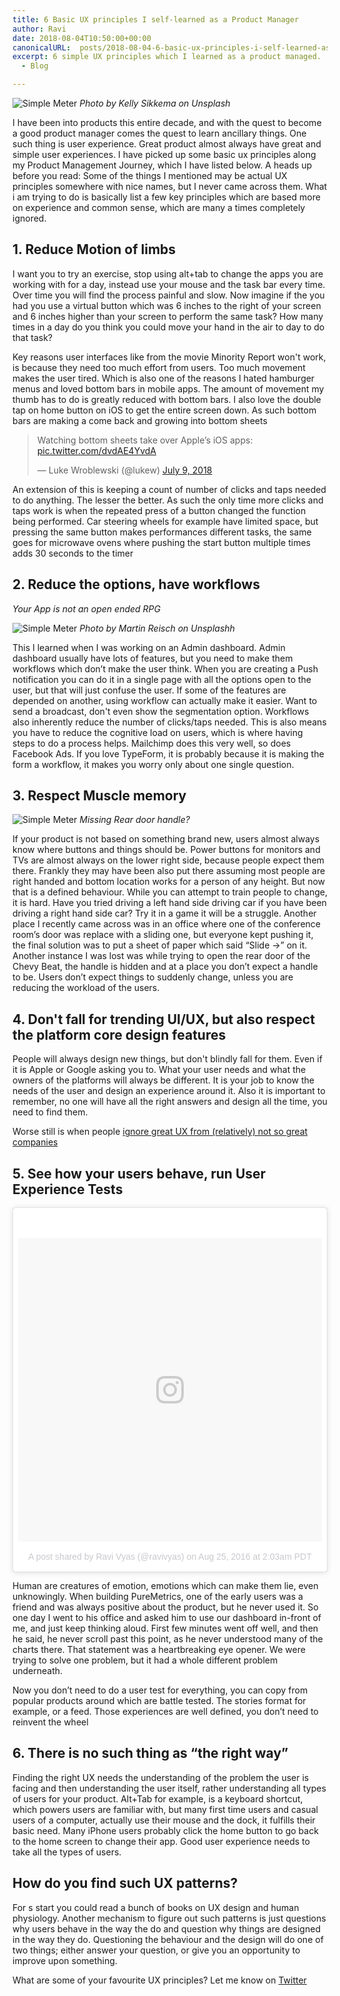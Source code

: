 ```yaml
---
title: 6 Basic UX principles I self-learned as a Product Manager
author: Ravi
date: 2018-08-04T10:50:00+00:00
canonicalURL:  posts/2018-08-04-6-basic-ux-principles-i-self-learned-as-a-product-manager.html
excerpt: 6 simple UX principles which I learned as a product managed.
  - Blog

---
```


![Simple Meter](../assets/kelly-sikkema-271996-unsplash.jpg)
*Photo by Kelly Sikkema on Unsplash*

I have been into products this entire decade, and with the quest to become a good product manager comes the quest to learn ancillary things. One such thing is user experience. Great product almost always have great and simple user experiences. I have picked up some basic ux principles along my Product Management Journey, which I have listed below. A heads up before you read: Some of the things I mentioned may be actual UX principles somewhere with nice names, but I never came across them. What i am trying to do is basically list a few key principles which are based more on experience and common sense, which are many a times completely ignored. 
  
## 1. Reduce Motion of limbs

I want you to try an exercise, stop using alt+tab to change the apps you are working with for a day, instead use your mouse and the task bar every time. Over time you will find the process painful and slow. Now imagine if the you had you use a virtual button which was 6 inches to the right of your screen and 6 inches higher than your screen to perform the same task? How many times in a day do you think you could move your hand in the air to day to do that task?  

Key reasons user interfaces like from the movie Minority Report won't work, is because they need too much effort from users. Too much movement makes the user tired. Which is also one of the reasons I hated hamburger menus and loved bottom bars in mobile apps. The amount of movement my thumb has to do is greatly reduced with bottom bars. I also love the double tap on home button on iOS to get the entire screen down. As such bottom bars are making a come back and growing into bottom sheets

<blockquote class="twitter-tweet" data-lang="en"><p lang="en" dir="ltr">Watching bottom sheets take over Apple’s iOS apps: <a href="https://t.co/dvdAE4YvdA">pic.twitter.com/dvdAE4YvdA</a></p>&mdash; Luke Wroblewski (@lukew) <a href="https://twitter.com/lukew/status/1016388934933217282?ref_src=twsrc%5Etfw">July 9, 2018</a></blockquote>
<script async src="https://platform.twitter.com/widgets.js" charset="utf-8"></script>


An extension of this is keeping a count of number of clicks and taps needed to do anything. The lesser the better. As such the only time more clicks and taps work is when the repeated press of a button changed the function being performed. Car steering wheels for example have limited space, but pressing the same button makes performances different tasks, the same goes for microwave ovens where pushing the start button multiple times adds 30 seconds to the timer   

## 2. Reduce the options, have workflows
*Your App is not an open ended RPG*

![Simple Meter](../assets/martin-reisch-263411-unsplash.jpg)
*Photo by Martin Reisch on Unsplashh*

This I learned when I was working on an Admin dashboard. Admin dashboard usually have lots of features, but you need to make them workflows which don’t make the user think. When you are creating a Push notification you can do it in a single page with all the options open to the user, but that will just confuse the user. If some of the features are depended on another, using workflow can actually make it easier. Want to send a broadcast, don't even show the segmentation option. Workflows also inherently reduce the number of clicks/taps needed. This is also means you have to reduce the cognitive load on users, which is where having steps to do a process helps. Mailchimp does this very well, so does Facebook Ads. If you love TypeForm, it is probably because it is making the form a workflow, it makes you worry only about one single question.

## 3. Respect Muscle memory

![Simple Meter](../assets/chevy-beat.png)
*Missing Rear door handle?*

If your product is not based on something brand new, users almost always know where buttons and things should be. Power buttons for monitors and TVs are almost always on the lower right side, because people expect them there. Frankly they may have been also put there assuming most people are right handed and bottom location works for a person of any height. But now that is a defined behaviour. While you can attempt to train people to change, it is hard. Have you tried driving a left hand side driving car if you have been driving a right hand side car? Try it in a game it will be a struggle. Another place I recently came across was in an office where one of the conference room’s door was replace with a sliding one, but everyone kept pushing it, the final solution was to put a sheet of paper which said “Slide ->” on it. Another instance I was lost was while trying to open the rear door of the Chevy Beat, the handle is hidden and at a place you don’t expect a handle to be. Users don’t expect things to suddenly change, unless you are reducing the workload of the users.

## 4. Don't fall for trending UI/UX, but also respect the platform core design features

People will always design new things, but don't blindly fall for them. Even if it is Apple or Google asking you to. What your user needs and what the owners of the platforms will always be different. It is your job to know the needs of the user and design an experience around it. Also it is important to remember, no one will have all the right answers and design all the time, you need to find them.

Worse still is when people [ignore great UX from (relatively) not so great companies](https://www.theverge.com/2017/9/15/16300402/iphone-x-webos-palm-pre-cards-gestures-nostalgia)

## 5. See how your users behave, run User Experience Tests

<blockquote class="instagram-media" data-instgrm-permalink="https://www.instagram.com/p/BJhqRj4D5pv/?utm_source=ig_embed" data-instgrm-version="9" style=" background:#FFF; border:0; border-radius:3px; box-shadow:0 0 1px 0 rgba(0,0,0,0.5),0 1px 10px 0 rgba(0,0,0,0.15); margin: 1px; max-width:540px; min-width:326px; padding:0; width:99.375%; width:-webkit-calc(100% - 2px); width:calc(100% - 2px);"><div style="padding:8px;"> <div style=" background:#F8F8F8; line-height:0; margin-top:40px; padding:50.0% 0; text-align:center; width:100%;"> <div style=" background:url(data:image/png;base64,iVBORw0KGgoAAAANSUhEUgAAACwAAAAsCAMAAAApWqozAAAABGdBTUEAALGPC/xhBQAAAAFzUkdCAK7OHOkAAAAMUExURczMzPf399fX1+bm5mzY9AMAAADiSURBVDjLvZXbEsMgCES5/P8/t9FuRVCRmU73JWlzosgSIIZURCjo/ad+EQJJB4Hv8BFt+IDpQoCx1wjOSBFhh2XssxEIYn3ulI/6MNReE07UIWJEv8UEOWDS88LY97kqyTliJKKtuYBbruAyVh5wOHiXmpi5we58Ek028czwyuQdLKPG1Bkb4NnM+VeAnfHqn1k4+GPT6uGQcvu2h2OVuIf/gWUFyy8OWEpdyZSa3aVCqpVoVvzZZ2VTnn2wU8qzVjDDetO90GSy9mVLqtgYSy231MxrY6I2gGqjrTY0L8fxCxfCBbhWrsYYAAAAAElFTkSuQmCC); display:block; height:44px; margin:0 auto -44px; position:relative; top:-22px; width:44px;"></div></div><p style=" color:#c9c8cd; font-family:Arial,sans-serif; font-size:14px; line-height:17px; margin-bottom:0; margin-top:8px; overflow:hidden; padding:8px 0 7px; text-align:center; text-overflow:ellipsis; white-space:nowrap;"><a href="https://www.instagram.com/p/BJhqRj4D5pv/?utm_source=ig_embed" style=" color:#c9c8cd; font-family:Arial,sans-serif; font-size:14px; font-style:normal; font-weight:normal; line-height:17px; text-decoration:none;" target="_blank">A post shared by Ravi Vyas (@ravivyas)</a> on <time style=" font-family:Arial,sans-serif; font-size:14px; line-height:17px;" datetime="2016-08-25T09:03:08+00:00">Aug 25, 2016 at 2:03am PDT</time></p></div></blockquote> <script async defer src="//www.instagram.com/embed.js"></script>

Human are creatures of emotion, emotions which can make them lie, even unknowingly. When building PureMetrics, one of the early users was a friend and was always positive about the product, but he never used it. So one day I went to his office and asked him to use our dashboard in-front of me, and just keep thinking aloud. First few minutes went off well, and then he said, he never scroll past this point, as he never understood many of the charts there. That statement was a heartbreaking eye opener. We were trying to solve one problem, but it had a whole different problem underneath. 

Now you don’t need to do a user test for everything, you can copy from popular products around which are battle tested. The stories format for example, or a feed. Those experiences are well defined, you don’t need to reinvent the wheel

## 6. There is no such thing as “the right way” 

Finding the right UX needs the understanding of the problem the user is facing and then understanding the user itself, rather understanding all types of users for your product. Alt+Tab for example, is a keyboard shortcut, which powers users are familiar with, but many first time users and casual users of a computer, actually use their mouse and the dock, it fulfills their basic need. Many iPhone users probably click the home button to go back to the home screen to change their app. Good user experience needs to take all the types of users.

## How do you find such UX patterns?

For s start you could read a bunch of books on UX design and human physiology. Another mechanism to figure out such patterns is  just questions why users behave in the way the do and question why things are designed in the way they do. Questioning the behaviour and the design will do one of two things; either answer your question, or give you an opportunity to improve upon something. 

What are some of your favourite UX principles? Let me know on [Twitter](https://twitter.com/ravivyas84)
